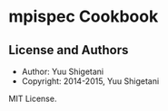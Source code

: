 mpispec Cookbook
================

License and Authors
-------------------
- Author: Yuu Shigetani
- Copyright: 2014-2015, Yuu Shigetani

MIT License.

